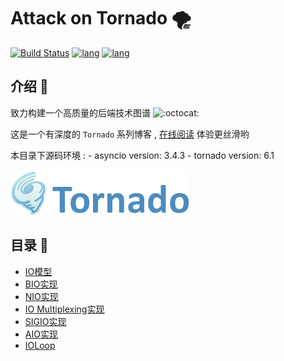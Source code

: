 # Attack on Tornado 🌪️

[![Build Status](https://travis-ci.com/attack-on-backend/tornado.svg?branch=master)](https://travis-ci.com/github/attack-on-backend/tornado) [![lang](https://img.shields.io/badge/lang-python-blue)](https://www.python.org/) [![lang](https://img.shields.io/badge/github-%E4%BB%93%E5%BA%93-%2342b983)](https://github.com/attack-on-backend/tornado)

## 介绍 🐙

致力构建一个高质量的后端技术图谱 ![:octocat:](https://github.githubassets.com/images/icons/emoji/octocat.png)

这是一个有深度的 `Tornado` 系列博客 , [在线阅读](https://attack-on-backend.github.io/tornado/) 体验更丝滑哟 

本目录下源码环境 : 
    - asyncio version: 3.4.3
    - tornado version: 6.1

![tornado](./assert/tornado.png)

## 目录 🚀

* [IO模型](01-IO模型.md)
* [BIO实现](02-BIO实现.md)
* [NIO实现](03-NIO实现.md)
* [IO Multiplexing实现](04-IO-Multiplexing实现.md)
* [SIGIO实现](05-SIGIO实现.md)
* [AIO实现](06-AIO实现.md)
* [IOLoop](07-IOLoop.md)
